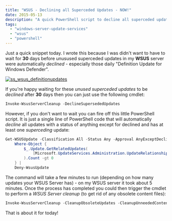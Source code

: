 ```yaml
---
title: "WSUS - Declining all Superceded Updates - NOW!"
date: 2015-05-13
description: "A quick PowerShell script to decline all superceded updates in WSUS."
tags:
  - "windows-server-update-services"
  - "wsus"
  - "powershell"
---
```


Just a quick snippet today. I wrote this because I was didn't want to have to wait for **30** days before unusused superceded updates in my **WSUS** server were automatically _declined_ - especially those daily "Definition Update for Windows Defender".

[![ss_wsus_definitionupdates](/assets/images/screenshots/ss_wsus_definitionupdates.png)](/assets/images/screenshots/ss_wsus_definitionupdates.png)

If you're happy waiting for these _unused superceded updates_ to be _declined_ after **30** days then you can just use the following cmdlet:

```powershell
Invoke-WsusServerCleanup -DeclineSupersededUpdates
```

However, if you don't want to wait you can fire off this little PowerShell script. It is just a single line of PowerShell code that will automatically _decline_ all updates with a status of anything except for declined and has at least one _superceding_ update:

```powershell
Get-WSUSUpdate -Classification All -Status Any -Approval AnyExceptDeclined |
    Where-Object {
        $_.Update.GetRelatedUpdates(
            [Microsoft.UpdateServices.Administration.UpdateRelationship]::UpdatesThatSupersedeThisUpdate
        ).Count -gt 0
    } |
    Deny-WsusUpdate
```

The command will take a few minutes to run (depending on how many updates your WSUS Server has) - on my WSUS server it took about 5 minutes. Once the process has completed you could then trigger the cmdlet to perform a _WSUS Server cleanup_ (to get rid of any obsolete content files):

```powershell
Invoke-WsusServerCleanup -CleanupObsoleteUpdates -CleanupUnneededContentFiles
```

That is about it for today!
